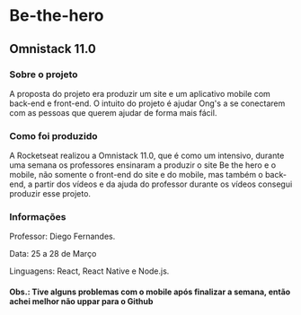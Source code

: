 # Be-the-hero
## Omnistack 11.0

### Sobre o projeto

A proposta do projeto era produzir um site e um aplicativo mobile com back-end e front-end. O intuito do projeto é ajudar Ong's a se conectarem com as pessoas que querem ajudar de forma mais fácil.

### Como foi produzido

A Rocketseat realizou a Omnistack 11.0, que é como um intensivo, durante uma semana os professores ensinaram a produzir o site Be the hero e o mobile, não somente o front-end do site e do mobile, mas também o back-end, a partir dos vídeos e da ajuda do professor durante os vídeos consegui produzir esse projeto. 

### Informações

Professor: Diego Fernandes.

Data: 25 a 28 de Março

Linguagens: React, React Native e Node.js.


#### Obs.: Tive alguns problemas com o mobile após finalizar a semana, então achei melhor não uppar para o Github
